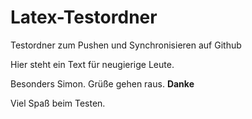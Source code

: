 # Latex-Testordner
Testordner zum Pushen und Synchronisieren auf Github

Hier steht ein Text für neugierige Leute. 

Besonders Simon.
Grüße gehen raus.
**Danke**

Viel Spaß beim Testen.
